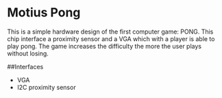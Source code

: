 # Motius Pong

This is a simple hardware design of the first computer game: PONG. This chip interface a proximity sensor and a VGA which with a player is able to play pong. The game increases the difficulty the more the user plays without losing. 

##Interfaces

- VGA
- I2C proximity sensor


